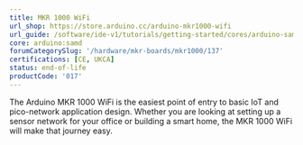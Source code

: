 ```yaml
---
title: MKR 1000 WiFi
url_shop: https://store.arduino.cc/arduino-mkr1000-wifi
url_guide: /software/ide-v1/tutorials/getting-started/cores/arduino-samd
core: arduino:samd
forumCategorySlug: '/hardware/mkr-boards/mkr1000/137'
certifications: [CE, UKCA]
status: end-of-life
productCode: '017'
---
```


The Arduino MKR 1000 WiFi is the easiest point of entry to basic IoT and pico-network application design. Whether you are looking at setting up a sensor network for your office or building a smart home, the MKR 1000 WiFi will make that journey easy.